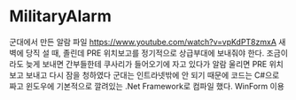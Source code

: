 # MilitaryAlarm
군대에서 만든 알람 파일
https://www.youtube.com/watch?v=vpKdPT8zmxA 
새벽에 당직 설 때, 졸린데 PRE 위치보고를 정기적으로 상급부대에 보내줘야 한다.
조금이라도 늦게 보내면 간부들한테 쿠사리가 들어오기에 자고 있다가 알람 울리면 PRE 위치보고 보내고 다시 잠을 청하였다
군대는 인트라넷밖에 안 되기 때문에 코드는 C#으로 짜고 윈도우에 기본적으로 깔려있는 .Net Framework로 컴파일 했다.
WinForm 이용
